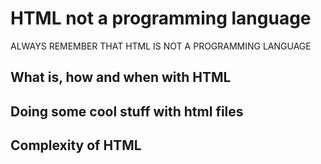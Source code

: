 # HTML not a programming language

ALWAYS REMEMBER THAT HTML IS NOT A PROGRAMMING LANGUAGE

## What is, how and when with HTML

## Doing some cool stuff with html files

## Complexity of HTML
